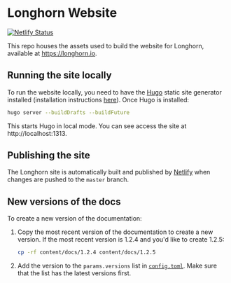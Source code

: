 # Longhorn Website

[![Netlify Status](https://api.netlify.com/api/v1/badges/a7c1b4ef-e90e-477c-b9c4-f515d0dd7c7f/deploy-status)](https://app.netlify.com/sites/longhornio/deploys)

This repo houses the assets used to build the website for Longhorn, available at https://longhorn.io.

## Running the site locally

To run the website locally, you need to have the [Hugo](https://gohugo.io) static site generator installed (installation instructions [here](https://gohugo.io/getting-started/installing/)). Once Hugo is installed:

```bash
hugo server --buildDrafts --buildFuture
```

This starts Hugo in local mode. You can see access the site at http://localhost:1313.

## Publishing the site

The Longhorn site is automatically built and published by [Netlify](https://netlify.com) when changes are pushed to the `master` branch.

## New versions of the docs

To create a new version of the documentation:

1. Copy the most recent version of the documentation to create a new version. If the most recent version is 1.2.4 and you'd like to create 1.2.5:

    ```sh
    cp -rf content/docs/1.2.4 content/docs/1.2.5
    ```

1. Add the version to the `params.versions` list in [`config.toml`](./config.toml). Make sure that the list has the latest versions first.
